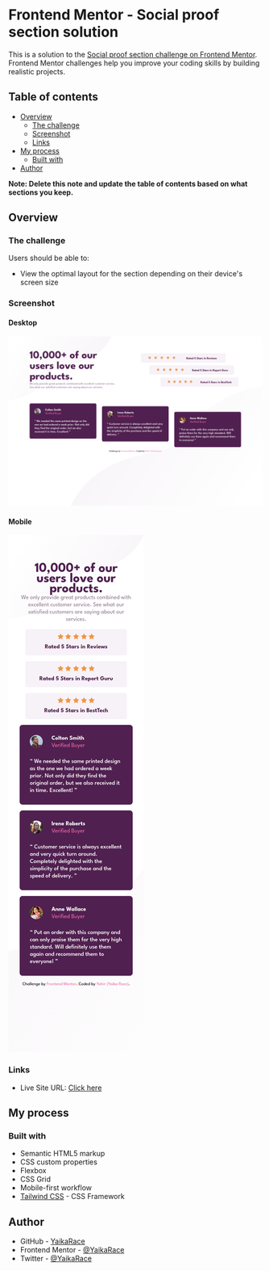 # Frontend Mentor - Social proof section solution

This is a solution to the [Social proof section challenge on Frontend Mentor](https://www.frontendmentor.io/challenges/social-proof-section-6e0qTv_bA). Frontend Mentor challenges help you improve your coding skills by building realistic projects.

## Table of contents

- [Overview](#overview)
  - [The challenge](#the-challenge)
  - [Screenshot](#screenshot)
  - [Links](#links)
- [My process](#my-process)
  - [Built with](#built-with)
- [Author](#author)

**Note: Delete this note and update the table of contents based on what sections you keep.**

## Overview

### The challenge

Users should be able to:

- View the optimal layout for the section depending on their device's screen size

### Screenshot

#### Desktop

![](./screenshots/desktop.png)

#### Mobile

![](./screenshots/mobile.png)

### Links

- Live Site URL: [Click here](https://social-proof-section-yaikarace.vercel.app)

## My process

### Built with

- Semantic HTML5 markup
- CSS custom properties
- Flexbox
- CSS Grid
- Mobile-first workflow
- [Tailwind CSS](https://tailwindcss.com/) - CSS Framework

## Author

- GitHub - [YaikaRace](https://github.com/yaikarace)
- Frontend Mentor - [@YaikaRace](https://www.frontendmentor.io/profile/yaikarace)
- Twitter - [@YaikaRace](https://www.twitter.com/yaikarace)
